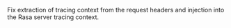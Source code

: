 Fix extraction of tracing context from the request headers and injection into the Rasa server tracing context.
